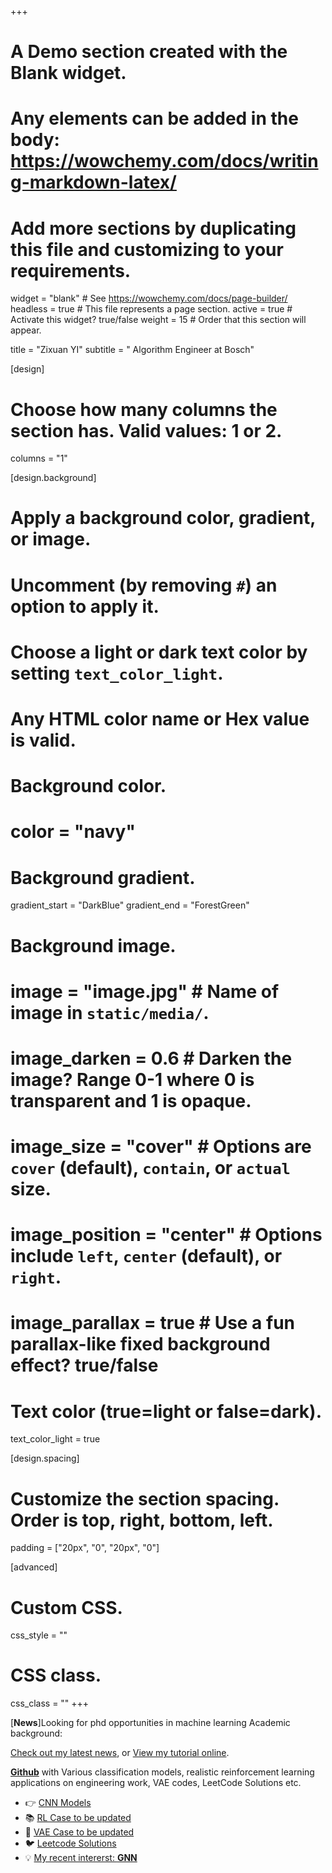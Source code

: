 +++
# A Demo section created with the Blank widget.
# Any elements can be added in the body: https://wowchemy.com/docs/writing-markdown-latex/
# Add more sections by duplicating this file and customizing to your requirements.

widget = "blank"  # See https://wowchemy.com/docs/page-builder/
headless = true  # This file represents a page section.
active = true  # Activate this widget? true/false
weight = 15  # Order that this section will appear.

title = "Zixuan YI"
subtitle = "                   Algorithm Engineer at Bosch"

[design]
  # Choose how many columns the section has. Valid values: 1 or 2.
  columns = "1"

[design.background]
  # Apply a background color, gradient, or image.
  #   Uncomment (by removing `#`) an option to apply it.
  #   Choose a light or dark text color by setting `text_color_light`.
  #   Any HTML color name or Hex value is valid.

  # Background color.
  # color = "navy"
  
  # Background gradient.
  gradient_start = "DarkBlue"
  gradient_end = "ForestGreen"
  
  # Background image.
  # image = "image.jpg"  # Name of image in `static/media/`.
  # image_darken = 0.6  # Darken the image? Range 0-1 where 0 is transparent and 1 is opaque.
  # image_size = "cover"  #  Options are `cover` (default), `contain`, or `actual` size.
  # image_position = "center"  # Options include `left`, `center` (default), or `right`.
  # image_parallax = true  # Use a fun parallax-like fixed background effect? true/false
  
  # Text color (true=light or false=dark).
  text_color_light = true

[design.spacing]
  # Customize the section spacing. Order is top, right, bottom, left.
  padding = ["20px", "0", "20px", "0"]

[advanced]
 # Custom CSS. 
 css_style = ""
 
 # CSS class.
 css_class = ""
+++

[**News**]Looking for phd opportunities in machine learning
          Academic background:

[Check out my latest news](https://academic-demo.netlify.app), or [View my tutorial online](https://wowchemy.com/user-stories/).

[**Github**](https://github.com/ZixuanMLAlgo) with Various classification models, realistic reinforcement learning applications on engineering work, VAE codes, LeetCode Solutions etc.

- 👉 [CNN Models](https://github.com/ZixuanMLAlgo/Image_Classificatin_Models)
- 📚 [RL Case to be updated](https://wowchemy.com/docs/)
- 💬 [VAE Case to be updated](https://discord.gg/z8wNYzb)
- 🐦 [Leetcode Solutions](https://github.com/ZixuanMLAlgo/LeetCode-Solution)
- 💡 [My recent intererst: **GNN**](https://github.com/ZixuanMLAlgo/graph_nets)

